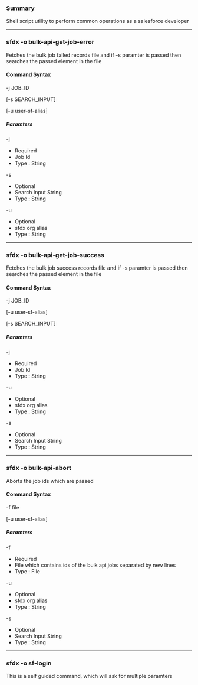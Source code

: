 ### Summary
Shell script utility to perform common operations as a salesforce developer

---
### sfdx -o bulk-api-get-job-error
Fetches the bulk job failed records file and if -s paramter is passed then searches the passed element in the file
#### Command Syntax
-j JOB_ID

[-s SEARCH_INPUT]

[-u user-sf-alias]
##### Paramters
-j
- Required
- Job Id
- Type : String

-s
- Optional
- Search Input String
- Type : String

-u
- Optional
- sfdx org alias
- Type : String
---
### sfdx -o bulk-api-get-job-success
Fetches the bulk job success records file and if -s paramter is passed then searches the passed element in the file
#### Command Syntax
-j JOB_ID

[-u user-sf-alias]

[-s SEARCH_INPUT]
##### Paramters
-j
- Required
- Job Id
- Type : String

-u
- Optional
- sfdx org alias
- Type : String

-s
- Optional
- Search Input String
- Type : String
---
### sfdx -o bulk-api-abort
Aborts the job ids which are passed
#### Command Syntax
-f file

[-u user-sf-alias]
##### Paramters
-f
- Required
- File which contains ids of the bulk api jobs separated by new lines
- Type : File

-u
- Optional
- sfdx org alias
- Type : String

-s
- Optional
- Search Input String
- Type : String
---
### sfdx -o sf-login
This is a self guided command, which will ask for multiple paramters

 
